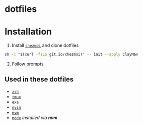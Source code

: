 # dotfiles

# Installation
1. Install [`chezmoi`](https://github.com/twpayne/chezmoi) and clone dotfiles
  ```bash
  sh -c "$(curl -fsLS git.io/chezmoi)" -- init --apply ClayMav
  ```
2. Follow prompts

## Used in these dotfiles
* [`zsh`](https://www.zsh.org/)
* [`tmux`](https://github.com/tmux/tmux)
* [`exa`](https://the.exa.website/)
* [`nvim`](https://neovim.io/)
* [`nvm`](https://github.com/nvm-sh/nvm)
* [`node`](https://nodejs.org/en/) *Installed via* ***nvm***
